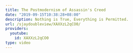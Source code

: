 ```yaml
---
title: The Postmodernism of Assassin's Creed
date: "2019-09-15T10:38:28+08:00"
description: Nothing is True, Everything is Permitted.
url: /sjaydoubleview/XAXXzL2qCO0/
providers:
  youtube:
    id: XAXXzL2qCO0
type: video
---
```

